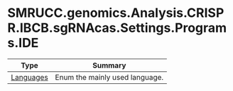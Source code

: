 ﻿
# SMRUCC.genomics.Analysis.CRISPR.IBCB.sgRNAcas.Settings.Programs.IDE

|Type|Summary|
|----|-------|
|[Languages](./Languages.md)|Enum the mainly used language.|

